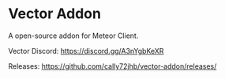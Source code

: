 # Vector Addon
A open-source addon for Meteor Client.

Vector Discord:
https://discord.gg/A3nYgbKeXR

Releases:
https://github.com/cally72jhb/vector-addon/releases/
